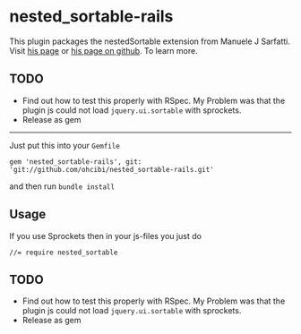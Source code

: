 nested_sortable-rails
=====================

This plugin packages the nestedSortable extension from Manuele J Sarfatti. Visit [his page](http://mjsarfatti.com/sandbox/nestedSortable/) or [his page on github](https://github.com/mjsarfatti/nestedSortable). To learn more.

TODO
----

* Find out how to test this properly with RSpec. My Problem was that the plugin js could not load `jquery.ui.sortable` with sprockets.
* Release as gem
-----------

Just put this into your `Gemfile`

    gem 'nested_sortable-rails', git: 'git://github.com/ohcibi/nested_sortable-rails.git'

and then run `bundle install`

Usage
-------

If you use Sprockets then in your js-files you just do

    //= require nested_sortable

TODO
----

* Find out how to test this properly with RSpec. My Problem was that the plugin js could not load `jquery.ui.sortable` with sprockets.
* Release as gem
